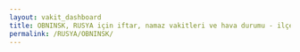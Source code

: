 ```yaml
---
layout: vakit_dashboard
title: OBNINSK, RUSYA için iftar, namaz vakitleri ve hava durumu - ilçe/eyalet seç
permalink: /RUSYA/OBNINSK/
---
```


<script type="text/javascript">
  var GLOBAL_COUNTRY = 'RUSYA';
  var GLOBAL_CITY = 'OBNINSK';
  var GLOBAL_STATE = '';
  var lat = 72;
  var lon = 21;
</script>
